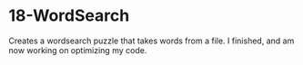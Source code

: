 18-WordSearch
=======

Creates a wordsearch puzzle that takes words from a file.
I finished, and am now working on optimizing my code.
